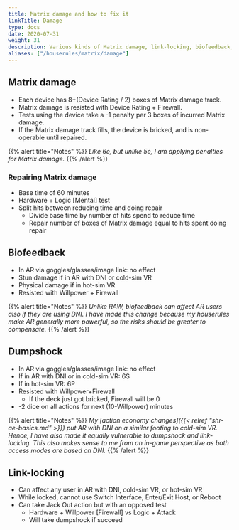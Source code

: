 ```yaml
---
title: Matrix damage and how to fix it
linkTitle: Damage
type: docs
date: 2020-07-31
weight: 31
description: Various kinds of Matrix damage, link-locking, biofeedback, etc
aliases: ["/houserules/matrix/damage"]
---
```


## Matrix damage

* Each device has 8+(Device Rating / 2) boxes of Matrix damage track.
* Matrix damage is resisted with Device Rating + Firewall.
* Tests using the device take a -1 penalty per 3 boxes of incurred Matrix damage.
* If the Matrix damage track fills, the device is bricked, and is non-operable until repaired.

{{% alert title="Notes" %}}
*Like 6e, but unlike 5e, I am applying penalties for Matrix damage.*
{{% /alert %}} 

### Repairing Matrix damage

* Base time of 60 minutes
* Hardware + Logic \[Mental\] test
* Split hits between reducing time and doing repair
	* Divide base time by number of hits spend to reduce time
	* Repair number of boxes of Matrix damage equal to hits spent doing repair

## Biofeedback

* In AR via goggles/glasses/image link: no effect
* Stun damage if in AR with DNI or cold-sim VR
* Physical damage if in hot-sim VR
* Resisted with Willpower + Firewall

{{% alert title="Notes" %}}
*Unlike RAW, biofeedback can affect AR users also if they are using DNI. I have made this change because my houserules make AR generally more powerful, so the risks should be greater to compensate.*
{{% /alert %}}

## Dumpshock

* In AR via goggles/glasses/image link: no effect
* If in AR with DNI or in cold-sim VR: 6S
* If in hot-sim VR: 6P
* Resisted with Willpower+Firewall
	* If the deck just got bricked, Firewall will be 0
* -2 dice on all actions for next (10-Willpower) minutes

{{% alert title="Notes" %}}
*My [action economy changes]({{< relref "shr-ae-basics.md" >}}) put AR with DNI on a similar footing to cold-sim VR. Hence, I have also made it equally vulnerable to dumpshock and link-locking. This also makes sense to me from an in-game perspective as both access modes are based on DNI.*
{{% /alert %}} 

## Link-locking

* Can affect any user in AR with DNI, cold-sim VR, or hot-sim VR
* While locked, cannot use Switch Interface, Enter/Exit Host, or Reboot
* Can take Jack Out action but with an opposed test
	* Hardware + Willpower \[Firewall\] vs Logic + Attack
	* Will take dumpshock if succeed